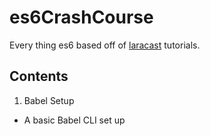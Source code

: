 # es6CrashCourse
Every thing es6 based off of [laracast](https://laracasts.com) tutorials.

## Contents
1. Babel Setup
- A basic Babel CLI set up
